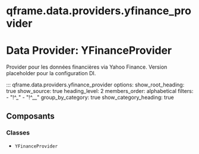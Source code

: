 # qframe.data.providers.yfinance_provider


Data Provider: YFinanceProvider
===============================

Provider pour les données financières via Yahoo Finance.
Version placeholder pour la configuration DI.


::: qframe.data.providers.yfinance_provider
    options:
      show_root_heading: true
      show_source: true
      heading_level: 2
      members_order: alphabetical
      filters:
        - "!^_"
        - "!^__"
      group_by_category: true
      show_category_heading: true

## Composants

### Classes

- `YFinanceProvider`

